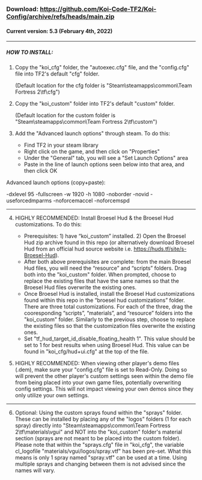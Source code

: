 ### Download: https://github.com/Koi-Code-TF2/Koi-Config/archive/refs/heads/main.zip

#### Current version: 5.3 (February 4th, 2022)

_____________

##### HOW TO INSTALL:
1. Copy the "koi_cfg" folder, the "autoexec.cfg" file, and the "config.cfg" file into TF2's default "cfg" folder. 

   (Default location for the cfg folder is "Steam\steamapps\common\Team Fortress 2\tf\cfg")

2. Copy the "koi_custom" folder into TF2's default "custom" folder. 

   (Default location for the custom folder is "Steam\steamapps\common\Team Fortress 2\tf\custom")

3. Add the "Advanced launch options" through steam. To do this:
   - Find TF2 in your steam library
   - Right click on the game, and then click on "Properties"
   - Under the "General" tab, you will see a "Set Launch Options" area
   - Paste in the line of launch options seen below into that area, and then click OK

  Advanced launch options (copy+paste):
  
  -dxlevel 95 -fullscreen -w 1920 -h 1080 -noborder -novid -useforcedmparms -noforcemaccel -noforcemspd

_____________

4. HIGHLY RECOMMENDED: Install Broesel Hud & the Broesel Hud customizations. To do this:
   - Prerequisites: 1) have “koi_custom” installed. 2) Open the Broesel Hud zip archive found in this repo (or alternatively download Broesel Hud from an official hud source website i.e. https://huds.tf/site/s-Broesel-Hud).
   - After both above prerequisites are complete: from the main Broesel Hud files, you will need the “resource” and “scripts” folders. Drag both into the "koi_custom" folder. When prompted, choose to replace the existing files that have the same names so that the Broesel Hud files overwrite the existing ones.
   - Once Broesel Hud is installed, install the Broesel Hud customizations found within this repo in the “broesel hud customizations” folder. There are three total customizations. For each of the three, drag the cooresponding “scripts”, “materials”, and “resource” folders into the "koi_custom" folder. Similarly to the previous step, choose to replace the existing files so that the customization files overwrite the existing ones.
   - Set "tf_hud_target_id_disable_floating_health 1". This value should be set to 1 for best results when using Broesel Hud. This value can be found in "koi_cfg/hud+ui.cfg" at the top of the file.

5. HIGHLY RECOMMENDED: When viewing other player's demo files (.dem), make sure your "config.cfg" file is set to Read-Only. Doing so will prevent the other player's custom settings seen within the demo file from being placed into your own game files, potentially overwriting config settings. This will not impact viewing your own demos since they only utilize your own settings.

_____________

6. Optional: Using the custom sprays found within the "sprays" folder. These can be installed by placing any of the "logos" folders (1 for each spray) directly into "Steam\steamapps\common\Team Fortress 2\tf\materials\vgui" and NOT into the "koi_custom" folder's material section (sprays are not meant to be placed into the custom folder). Please note that within the "sprays.cfg" file in "koi_cfg", the variable cl_logofile "materials/vgui/logos/spray.vtf" has been pre-set. What this means is only 1 spray named "spray.vtf" can be used at a time. Using multiple sprays and changing between them is not advised since the names will vary.
